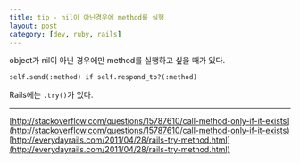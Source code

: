 ```yaml
---
title: tip - nil이 아닌경우에 method를 실행
layout: post
category: [dev, ruby, rails]
--- 
```


object가 nil이 아닌 경우에만 method를 실행하고 싶을 때가 있다.

    self.send(:method) if self.respond_to?(:method)

Rails에는 `.try()`가 있다.

---

[http://stackoverflow.com/questions/15787610/call-method-only-if-it-exists](http://stackoverflow.com/questions/15787610/call-method-only-if-it-exists)
[http://everydayrails.com/2011/04/28/rails-try-method.html](http://everydayrails.com/2011/04/28/rails-try-method.html)